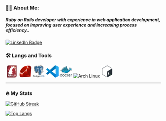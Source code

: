 ### :man_technologist: About Me:
##### Ruby on Rails developer with experience in web application development, focused on improving user experience and increasing process efficiency..

<div id="badges">
  <a href="https://www.linkedin.com/in/renatoantonio-desenvolvedor-ruby-on-rails/">
    <img src="https://img.shields.io/badge/LinkedIn-blue?style=for-the-badge&logo=linkedin&logoColor=white" alt="LinkedIn Badge"/>
  </a>
</div>

### :hammer_and_wrench: Langs and Tools
<div>
  <img src="https://github.com/devicons/devicon/blob/master/icons/rails/rails-original-wordmark.svg" title="Ruby on Rails" alt="Ruby on Rails" width="40" height="40"/>
  <img src="https://github.com/devicons/devicon/blob/master/icons/ruby/ruby-original.svg" title="Ruby" alt="Ruby" width="40" height="40"/>
  <img src="https://github.com/devicons/devicon/blob/master/icons/postgresql/postgresql-original-wordmark.svg" title="PostgreSQL" alt="PostgreSQL" width="40" height="40"/>
  <img src="https://github.com/devicons/devicon/blob/master/icons/vscode/vscode-original.svg" title="VS Code" alt="VS Code" width="40" height="40"/>  
  <img src="https://github.com/devicons/devicon/blob/master/icons/docker/docker-original-wordmark.svg" title="Docker" alt="Docker" width="40" height="40"/>
  <img src="https://arquivos.p0ng.com.br/imagens/archlinux.png" title="Arch Linux" alt="Arch Linux" width="40" height="40"/>
  <img src="https://github.com/devicons/devicon/blob/master/icons/bash/bash-original.svg" title="Bash" alt="Bash" width="40" height="40"/>
</div>
  
  ---

### :fire: My Stats
[![GitHub Streak](http://github-readme-streak-stats.herokuapp.com?user=renatosan-ti&theme=light&background=ffffff)](https://git.io/streak-stats)

[![Top Langs](https://github-readme-stats.vercel.app/api/top-langs/?username=renatosan-ti)](https://github.com/anuraghazra/github-readme-stats)
